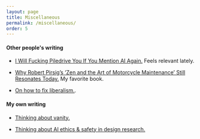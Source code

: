 ```yaml
---
layout: page
title: Miscellaneous
permalink: /miscellaneous/
order: 5
---
```


#### Other people's writing
* <a href= "https://ludic.mataroa.blog/blog/i-will-fucking-piledrive-you-if-you-mention-ai-again/">I Will Fucking Piledrive You If You Mention AI Again.</a> Feels relevant lately. 

* <a href= "https://www.smithsonianmag.com/smithsonian-institution/robert-pirsig-zen-art-motorcycle-maintenance-resonates-today-180975768"> Why Robert Pirsig’s ‘Zen and the Art of Motorcycle Maintenance’ Still Resonates Today.<a/> My favorite book.

* <a href= "https://www.nytimes.com/2025/01/26/opinion/liberalism-democrats-trump.html"> On how to fix liberalism.</a>. 

#### My own writing
* <a href= "https://brendanmapes.github.io/creative 9_21.pdf"> Thinking about vanity. </a>

* <a href= "https://dl.designresearchsociety.org/cgi/viewcontent.cgi?article=3576&context=drs-conference-papers"> Thinking about AI ethics & safety in design research. </a>
